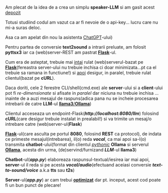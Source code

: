 
Am plecat de la idea de a crea un simplu **speaker-LLM** si am gasit acest [depozit](https://github.com/ThomasJay/SpeakLLM/blob/main/app.py)

Totusi studiind codul am vazut ca ar fi nevoie de o api-key... lucru care nu mi-a suras deloc.

Asa ca am apelat din nou la asistenta [ChatGPT](https://chatgpt.com/c/e5162420-9644-4178-a470-c22fffdbf952)-ului)

Pentru partea de conversie **text2sound** a intrarii preluate, am folosit **pyttsx3** iar ca (web)server-REST am pastrat [**Flask**](https://en.wikipedia.org/wiki/Flask_(web_framework))-ul.

Cum era de asteptat, trebuie mai [intai](https://github.com/stefanache/MFP-ANAF-RO/blob/main/python/speaker_llm_t2s/_1.Run_server.bat) rulat (web)serverul-bazat pe [**Flask**](https://en.wikipedia.org/wiki/Flask_(web_framework))(fereastra server-ului nu trebuie inchisa ci doar minimizata...pt ca el trebuie sa ramana in functiune!) si [apoi](https://github.com/stefanache/MFP-ANAF-RO/blob/main/python/speaker_llm_t2s/_2.Run_client.bat) desigur, in paralel,  trebuie rulat clientul(bazat pe **cURL**).

Daca doriti, cele 2 ferestre CLI/shell(cmd.exe) ale **server**-ului si a **client**-ului pot fi *re-dimensionate* si afisate in *paralel* dar niciuna nu trebuie inchisa ... inainte de a auzi mesajul de raspuns(adica pana nu se incheie procesarea intrebarii de catre **LLM**-ul [**llama3**/**Ollama**](https://medium.com/@manuelescobar-dev/running-llama-3-locally-with-ollama-9881706df7ac))


Clientul acceseaza un endpoint-Flask(***http://localhost:8080/llm***) folosind **cURL**(care desigur trebuie instalat in prealabil!) si va trimite un mesaj/o intrebare catre (web)server-ul(**Flask**)

[**Flask**](https://en.wikipedia.org/wiki/Flask_(web_framework))-ul(care asculta pe portul **8080**, folosind **REST** ca protocol), de indata ce primeste mesajul(intrebarea), il(o) reda ***vocal***, ca mai apoi sa-l(o) transmita **chatbot**-ului(format din clientul [*pythonic*](https://github.com/dylanhogg/awesome-python) **Ollama** si serverul [**Ollama**](https://emmakodes.medium.com/how-to-run-llama-3-1-locally-in-python-using-ollama-langchain-331c9984a4b5), acesta din urma, (de)servind/furnizand ***LLM***-ul **llama3**)

**Chatbot**-ul(***app.py***) elaboreaza raspunsul-textual/iesirea iar mai apoi, **server**-ul il reda si pe acesta ***vocal/audio***(efectuand aceiasi conversie ***text-to-sound/voice*** a.k.a **tts** sau **t2s**)

**Server**-ul(***app.py***) ar cam trebui [**optimizat**](https://github.com/dylanhogg/awesome-python) dar pt. inceput, acest cod poate fi un bun punct de plecare!
